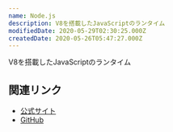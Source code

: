 ```yaml
---
name: Node.js
description: V8を搭載したJavaScriptのランタイム
modifiedDate: 2020-05-29T02:30:25.000Z
createdDate: 2020-05-26T05:47:27.000Z
---
```


V8を搭載したJavaScriptのランタイム

## 関連リンク

- [公式サイト](https://nodejs.org/en/)
- [GitHub](https://github.com/nodejs/node)
